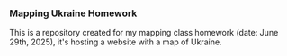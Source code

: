 ### Mapping Ukraine Homework

This is a repository created for my mapping class homework (date: June 29th, 2025), it's hosting a website with a map of Ukraine.